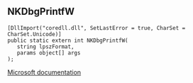 ## NKDbgPrintfW

```
[DllImport("coredll.dll", SetLastError = true, CharSet = CharSet.Unicode)]
public static extern int NKDbgPrintfW(
   string lpszFormat,
   params object[] args
);
```

[Microsoft documentation](TODO)
